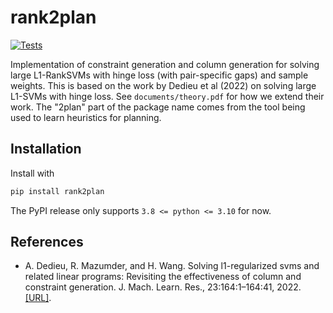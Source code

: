 # rank2plan

[![Tests](https://github.com/ryanxwang/rank2plan/actions/workflows/pytest.yml/badge.svg?branch=main)](https://github.com/ryanxwang/rank2plan/actions/workflows/pytest.yml)

Implementation of constraint generation and column generation for solving large
L1-RankSVMs with hinge loss (with pair-specific gaps) and sample weights. This
is based on the work by Dedieu et al (2022) on solving large L1-SVMs with hinge
loss. See `documents/theory.pdf` for how we extend their work. The "2plan" part
of the package name comes from the tool being used to learn heuristics for
planning.

## Installation

Install with

```bash
pip install rank2plan
```

The PyPI release only supports `3.8 <= python <= 3.10` for now.

## References

- A. Dedieu, R. Mazumder, and H. Wang. Solving l1-regularized svms and related
linear programs: Revisiting the effectiveness of column and constraint
generation. J. Mach. Learn. Res., 23:164:1–164:41, 2022. [[URL]](http://jmlr.org/papers/v23/19-104.html).
